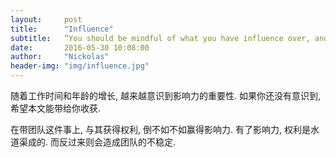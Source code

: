 ```yaml
---
layout:     post
title:      "Influence"
subtitle:   “You should be mindful of what you have influence over, and what you don’t, and only focus on the things you can change.”
date:       2016-05-30 10:08:00
author:     "Nickolas"
header-img: "img/influence.jpg"
---
```


随着工作时间和年龄的增长, 越来越意识到影响力的重要性. 如果你还没有意识到, 希望本文能带给你收获.

在带团队这件事上, 与其获得权利, 倒不如不如赢得影响力. 有了影响力, 权利是水道渠成的. 而反过来则会造成团队的不稳定.
